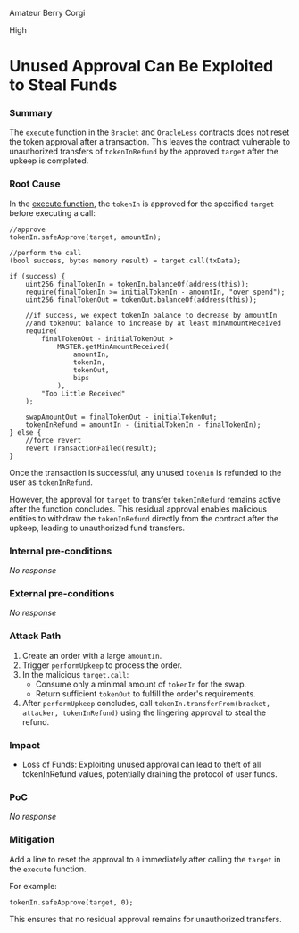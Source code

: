 Amateur Berry Corgi

High

# Unused Approval Can Be Exploited to Steal Funds

### Summary

The `execute` function in the `Bracket` and `OracleLess` contracts does not reset the token approval after a transaction. This leaves the contract vulnerable to unauthorized transfers of `tokenInRefund` by the approved `target` after the upkeep is completed.

### Root Cause

In the [execute function](https://github.com/sherlock-audit/2024-11-oku/blob/main/oku-custom-order-types/contracts/automatedTrigger/Bracket.sol#L538-L567), the `tokenIn` is approved for the specified `target` before executing a call:

```solidity
//approve
tokenIn.safeApprove(target, amountIn);

//perform the call
(bool success, bytes memory result) = target.call(txData);

if (success) {
    uint256 finalTokenIn = tokenIn.balanceOf(address(this));
    require(finalTokenIn >= initialTokenIn - amountIn, "over spend");
    uint256 finalTokenOut = tokenOut.balanceOf(address(this));

    //if success, we expect tokenIn balance to decrease by amountIn
    //and tokenOut balance to increase by at least minAmountReceived
    require(
        finalTokenOut - initialTokenOut >
            MASTER.getMinAmountReceived(
                amountIn,
                tokenIn,
                tokenOut,
                bips
            ),
        "Too Little Received"
    );

    swapAmountOut = finalTokenOut - initialTokenOut;
    tokenInRefund = amountIn - (initialTokenIn - finalTokenIn);
} else {
    //force revert
    revert TransactionFailed(result);
}
```

Once the transaction is successful, any unused `tokenIn` is refunded to the user as `tokenInRefund`.

However, the approval for `target` to transfer `tokenInRefund` remains active after the function concludes. This residual approval enables malicious entities to withdraw the `tokenInRefund` directly from the contract after the upkeep, leading to unauthorized fund transfers.



### Internal pre-conditions

_No response_

### External pre-conditions

_No response_

### Attack Path

1. Create an order with a large `amountIn`.
1. Trigger `performUpkeep` to process the order.
1. In the malicious `target.call`:
    * Consume only a minimal amount of `tokenIn` for the swap.
    * Return sufficient `tokenOut` to fulfill the order's requirements.
1. After `performUpkeep` concludes, call `tokenIn.transferFrom(bracket, attacker, tokenInRefund)` using the lingering approval to steal the refund.

### Impact

* Loss of Funds: Exploiting unused approval can lead to theft of all tokenInRefund values, potentially draining the protocol of user funds.

### PoC

_No response_

### Mitigation

Add a line to reset the approval to `0` immediately after calling the `target` in the `execute` function.

For example:
```solidity
tokenIn.safeApprove(target, 0);
```
This ensures that no residual approval remains for unauthorized transfers.
